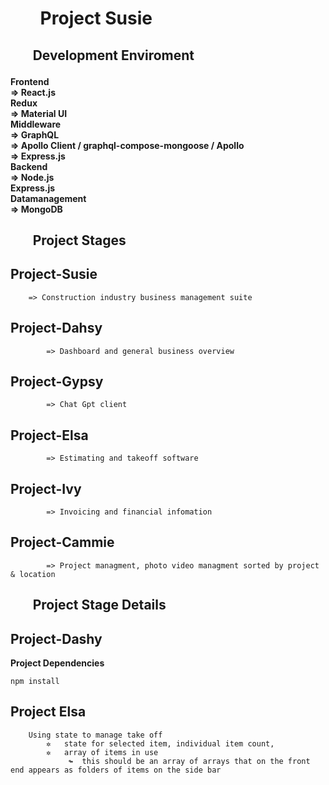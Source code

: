 <h1>
<ul><b>Project Susie</b></ul>
</h1>

<h2>
<ul><b>Development Enviroment</b></ul>
</h2>

<h4>
    Frontend<br>
        => React.js<br>
           Redux<br>
        => Material UI<br>
    Middleware<br>
        => GraphQL<br>
        => Apollo Client / graphql-compose-mongoose / Apollo<br>
        => Express.js<br>
    Backend<br>
        => Node.js<br>
           Express.js<br>
    Datamanagement<br>
        => MongoDB<br>
</h4>

<h2>
<ul><b>Project Stages</b></ul>
</h2>

## **Project-Susie**

        => Construction industry business management suite

## Project-Dahsy

            => Dashboard and general business overview

## Project-Gypsy

            => Chat Gpt client

## Project-Elsa

            => Estimating and takeoff software

## Project-Ivy

            => Invoicing and financial infomation

## Project-Cammie

            => Project managment, photo video managment sorted by project & location

<h2>
<ul><b>Project Stage Details</b></ul>
</h2>

##  Project-Dashy

**Project Dependencies**

    npm install 


##  Project Elsa

        Using state to manage take off
            ✲   state for selected item, individual item count,
            ✲   array of items in use
                 ↬  this should be an array of arrays that on the front end appears as folders of items on the side bar
